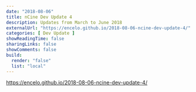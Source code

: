 ```yaml
---
date: "2018-08-06"
title: nCine Dev Update 4
description: Updates from March to June 2018
externalUrl: "https://encelo.github.io/2018-08-06-ncine-dev-update-4/"
categories: [ Dev Update ]
showReadingTime: false
sharingLinks: false
showComments: false
build:
  render: "false"
  list: "local"
---
```


<https://encelo.github.io/2018-08-06-ncine-dev-update-4/>
